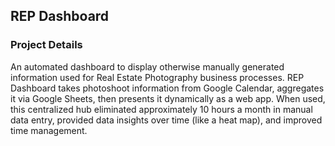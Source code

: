 <section>
    <h2>REP Dashboard</h2>
    <h3>Project Details</h3>
    <p>
        An automated dashboard to display otherwise manually generated information used for Real Estate Photography business processes. REP Dashboard takes photoshoot information from Google Calendar, aggregates it via Google Sheets, then presents it dynamically as a web app. When used, this centralized hub eliminated approximately 10 hours a month in manual data entry, provided data insights over time (like a heat map), and improved time management. 
        <br/>
    </p>
</section>